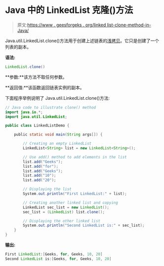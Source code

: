 # Java 中的 LinkedList 克隆()方法

> 原文:[https://www . geesforgeks . org/linked list-clone-method-in-Java/](https://www.geeksforgeeks.org/linkedlist-clone-method-in-java/)

Java.util.LinkedList.clone()方法用于创建上述链表的[浅拷贝](https://en.wikipedia.org/wiki/Object_copying#Shallow_copy)。它只是创建了一个列表的副本。

**语法:**

```java
LinkedList.clone()
```

**参数:**该方法不取任何参数。

**返回值:**该函数返回链表实例的副本。

下面程序举例说明了 Java.util.LinkedList.clone()方法:

```java
// Java code to illustrate clone() method
import java.io.*;
import java.util.LinkedList;

public class LinkedListDemo {

    public static void main(String args[]) {

        // Creating an empty LinkedList
        LinkedList<String> list = new LinkedList<String>();

        // Use add() method to add elements in the list
        list.add("Geeks");
        list.add("for");
        list.add("Geeks");
        list.add("10");
        list.add("20");

        // Displaying the list
        System.out.println("First LinkedList:" + list);

        // Creating another linked list and copying
        LinkedList sec_list = new LinkedList();
        sec_list = (LinkedList) list.clone();

        // Displaying the other linked list
        System.out.println("Second LinkedList is:" + sec_list);
    }
}
```

**输出:**

```java
First LinkedList:[Geeks, for, Geeks, 10, 20]
Second LinkedList is:[Geeks, for, Geeks, 10, 20]

```